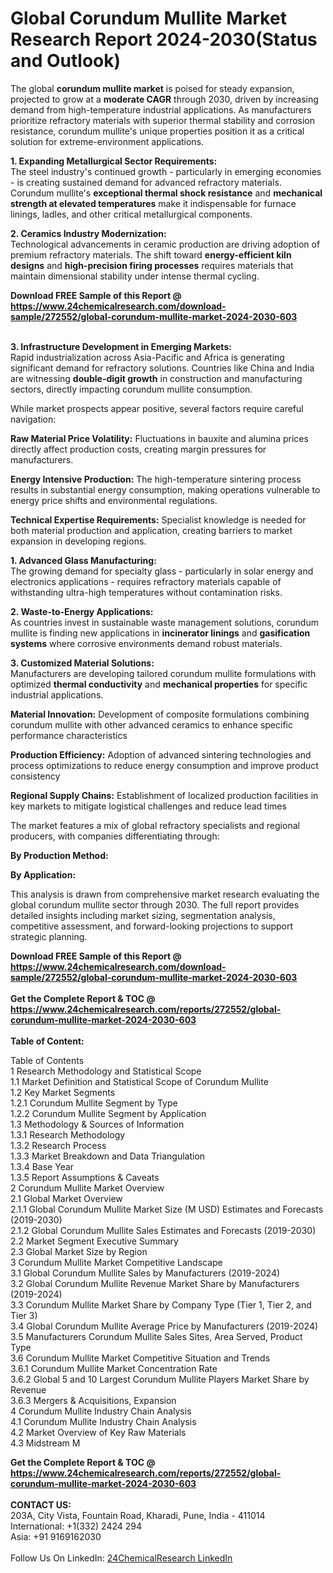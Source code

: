 <h1>Global Corundum Mullite Market Research Report 2024-2030(Status and Outlook)</h1><p>The global <strong>corundum mullite market</strong> is poised for steady expansion, projected to grow at a <strong>moderate CAGR</strong> through 2030, driven by increasing demand from high-temperature industrial applications. As manufacturers prioritize refractory materials with superior thermal stability and corrosion resistance, corundum mullite's unique properties position it as a critical solution for extreme-environment applications.</p><p><strong>1. Expanding Metallurgical Sector Requirements:</strong><br>
The steel industry's continued growth - particularly in emerging economies - is creating sustained demand for advanced refractory materials. Corundum mullite's <strong>exceptional thermal shock resistance</strong> and <strong>mechanical strength at elevated temperatures</strong> make it indispensable for furnace linings, ladles, and other critical metallurgical components.</p><p><strong>2. Ceramics Industry Modernization:</strong><br>
Technological advancements in ceramic production are driving adoption of premium refractory materials. The shift toward <strong>energy-efficient kiln designs</strong> and <strong>high-precision firing processes</strong> requires materials that maintain dimensional stability under intense thermal cycling.</p><div><b>Download FREE Sample of this Report @ 
            <a href="https://www.24chemicalresearch.com/download-sample/272552/global-corundum-mullite-market-2024-2030-603">
            https://www.24chemicalresearch.com/download-sample/272552/global-corundum-mullite-market-2024-2030-603</a></b></div><br><p><strong>3. Infrastructure Development in Emerging Markets:</strong><br>
Rapid industrialization across Asia-Pacific and Africa is generating significant demand for refractory solutions. Countries like China and India are witnessing <strong>double-digit growth</strong> in construction and manufacturing sectors, directly impacting corundum mullite consumption.</p><p>While market prospects appear positive, several factors require careful navigation:</p><p><strong>Raw Material Price Volatility:</strong> Fluctuations in bauxite and alumina prices directly affect production costs, creating margin pressures for manufacturers.</p><p><strong>Energy Intensive Production:</strong> The high-temperature sintering process results in substantial energy consumption, making operations vulnerable to energy price shifts and environmental regulations.</p><p><strong>Technical Expertise Requirements:</strong> Specialist knowledge is needed for both material production and application, creating barriers to market expansion in developing regions.</p><p><strong>1. Advanced Glass Manufacturing:</strong><br>
The growing demand for specialty glass - particularly in solar energy and electronics applications - requires refractory materials capable of withstanding ultra-high temperatures without contamination risks.</p><p><strong>2. Waste-to-Energy Applications:</strong><br>
As countries invest in sustainable waste management solutions, corundum mullite is finding new applications in <strong>incinerator linings</strong> and <strong>gasification systems</strong> where corrosive environments demand robust materials.</p><p><strong>3. Customized Material Solutions:</strong><br>
Manufacturers are developing tailored corundum mullite formulations with optimized <strong>thermal conductivity</strong> and <strong>mechanical properties</strong> for specific industrial applications.</p><p><strong>Material Innovation:</strong> Development of composite formulations combining corundum mullite with other advanced ceramics to enhance specific performance characteristics</p><p><strong>Production Efficiency:</strong> Adoption of advanced sintering technologies and process optimizations to reduce energy consumption and improve product consistency</p><p><strong>Regional Supply Chains:</strong> Establishment of localized production facilities in key markets to mitigate logistical challenges and reduce lead times</p><p>The market features a mix of global refractory specialists and regional producers, with companies differentiating through:</p><p><strong>By Production Method:</strong></p><p><strong>By Application:</strong></p><p>This analysis is drawn from comprehensive market research evaluating the global corundum mullite sector through 2030. The full report provides detailed insights including market sizing, segmentation analysis, competitive assessment, and forward-looking projections to support strategic planning.</p><div><b>Download FREE Sample of this Report @ 
            <a href="https://www.24chemicalresearch.com/download-sample/272552/global-corundum-mullite-market-2024-2030-603">
            https://www.24chemicalresearch.com/download-sample/272552/global-corundum-mullite-market-2024-2030-603</a></b></div><br><div><b>Get the Complete Report & TOC @ 
            <a href="https://www.24chemicalresearch.com/reports/272552/global-corundum-mullite-market-2024-2030-603">
            https://www.24chemicalresearch.com/reports/272552/global-corundum-mullite-market-2024-2030-603</a></b></div><br>
            <b>Table of Content:</b><p>Table of Contents<br />
1 Research Methodology and Statistical Scope<br />
1.1 Market Definition and Statistical Scope of Corundum Mullite<br />
1.2 Key Market Segments<br />
1.2.1 Corundum Mullite Segment by Type<br />
1.2.2 Corundum Mullite Segment by Application<br />
1.3 Methodology & Sources of Information<br />
1.3.1 Research Methodology<br />
1.3.2 Research Process<br />
1.3.3 Market Breakdown and Data Triangulation<br />
1.3.4 Base Year<br />
1.3.5 Report Assumptions & Caveats<br />
2 Corundum Mullite Market Overview<br />
2.1 Global Market Overview<br />
2.1.1 Global Corundum Mullite Market Size (M USD) Estimates and Forecasts (2019-2030)<br />
2.1.2 Global Corundum Mullite Sales Estimates and Forecasts (2019-2030)<br />
2.2 Market Segment Executive Summary<br />
2.3 Global Market Size by Region<br />
3 Corundum Mullite Market Competitive Landscape<br />
3.1 Global Corundum Mullite Sales by Manufacturers (2019-2024)<br />
3.2 Global Corundum Mullite Revenue Market Share by Manufacturers (2019-2024)<br />
3.3 Corundum Mullite Market Share by Company Type (Tier 1, Tier 2, and Tier 3)<br />
3.4 Global Corundum Mullite Average Price by Manufacturers (2019-2024)<br />
3.5 Manufacturers Corundum Mullite Sales Sites, Area Served, Product Type<br />
3.6 Corundum Mullite Market Competitive Situation and Trends<br />
3.6.1 Corundum Mullite Market Concentration Rate<br />
3.6.2 Global 5 and 10 Largest Corundum Mullite Players Market Share by Revenue<br />
3.6.3 Mergers & Acquisitions, Expansion<br />
4 Corundum Mullite Industry Chain Analysis<br />
4.1 Corundum Mullite Industry Chain Analysis<br />
4.2 Market Overview of Key Raw Materials<br />
4.3 Midstream M</p><div><b>Get the Complete Report & TOC @ 
            <a href="https://www.24chemicalresearch.com/reports/272552/global-corundum-mullite-market-2024-2030-603">
            https://www.24chemicalresearch.com/reports/272552/global-corundum-mullite-market-2024-2030-603</a></b></div><br><b>CONTACT US:</b><br>
            203A, City Vista, Fountain Road, Kharadi, Pune, India - 411014<br>
            International: +1(332) 2424 294<br>
            Asia: +91 9169162030 <br><br>
            Follow Us On LinkedIn: <a href="https://www.linkedin.com/company/24chemicalresearch/">24ChemicalResearch LinkedIn</a>